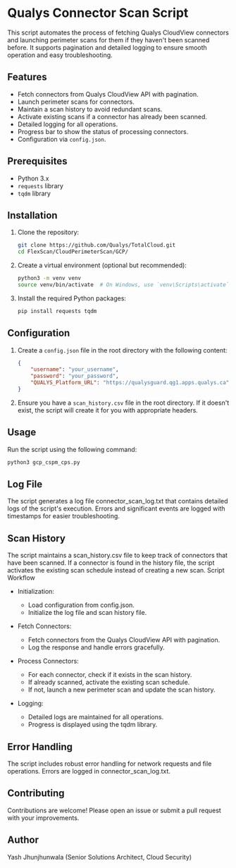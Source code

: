 # Qualys Connector Scan Script

This script automates the process of fetching Qualys CloudView connectors and launching perimeter scans for them if they haven't been scanned before. It supports pagination and detailed logging to ensure smooth operation and easy troubleshooting.

## Features

- Fetch connectors from Qualys CloudView API with pagination.
- Launch perimeter scans for connectors.
- Maintain a scan history to avoid redundant scans.
- Activate existing scans if a connector has already been scanned.
- Detailed logging for all operations.
- Progress bar to show the status of processing connectors.
- Configuration via `config.json`.

## Prerequisites

- Python 3.x
- `requests` library
- `tqdm` library

## Installation

1. Clone the repository:
    ```bash
    git clone https://github.com/Qualys/TotalCloud.git
    cd FlexScan/CloudPerimeterScan/GCP/
    ```

2. Create a virtual environment (optional but recommended):
    ```bash
    python3 -m venv venv
    source venv/bin/activate  # On Windows, use `venv\Scripts\activate`
    ```

3. Install the required Python packages:
    ```bash
    pip install requests tqdm
    ```

## Configuration

1. Create a `config.json` file in the root directory with the following content:
    ```json
    {
        "username": "your_username",
        "password": "your_password",
        "QUALYS_Platform_URL": "https://qualysguard.qg1.apps.qualys.ca"
    }
    ```

2. Ensure you have a `scan_history.csv` file in the root directory. If it doesn't exist, the script will create it for you with appropriate headers.

## Usage

Run the script using the following command:
```bash
python3 gcp_cspm_cps.py
```

## Log File
The script generates a log file connector_scan_log.txt that contains detailed logs of the script's execution.
Errors and significant events are logged with timestamps for easier troubleshooting.

## Scan History
The script maintains a scan_history.csv file to keep track of connectors that have been scanned.
If a connector is found in the history file, the script activates the existing scan schedule instead of creating a new scan.
Script Workflow

- Initialization:
  - Load configuration from config.json.
  - Initialize the log file and scan history file.

- Fetch Connectors:
  - Fetch connectors from the Qualys CloudView API with pagination.
  - Log the response and handle errors gracefully.

- Process Connectors:
  - For each connector, check if it exists in the scan history.
  - If already scanned, activate the existing scan schedule.
  - If not, launch a new perimeter scan and update the scan history.

- Logging:
  - Detailed logs are maintained for all operations.
  - Progress is displayed using the tqdm library.

## Error Handling
The script includes robust error handling for network requests and file operations.
Errors are logged in connector_scan_log.txt.

## Contributing
Contributions are welcome! Please open an issue or submit a pull request with your improvements.

## Author
Yash Jhunjhunwala (Senior Solutions Architect, Cloud Security)
